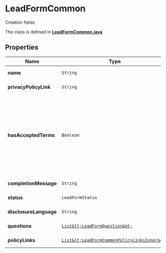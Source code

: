 

# LeadFormCommon

Creation fields

The class is defined in **[LeadFormCommon.java](../../src/main/java/org/openapitools/model/LeadFormCommon.java)**

## Properties

Name | Type | Description | Notes
------------ | ------------- | ------------- | -------------
**name** | `String` | Internal name of the lead form. |  [optional property]
**privacyPolicyLink** | `String` | A link to the advertiser&#39;s privacy policy. This will be included in the lead form&#39;s disclosure language. |  [optional property]
**hasAcceptedTerms** | `Boolean` | Whether the advertiser has accepted Pinterest&#39;s terms of service for creating a lead ad.  By sending us TRUE for this parameter, you agree that (i) you will use any personal information received in compliance with the privacy policy you share with Pinterest, and (ii) you will comply with Pinterest&#39;s &lt;a href&#x3D;\&quot;https://policy.pinterest.com/en/lead-ad-terms\&quot;&gt;Lead Ad Terms&lt;/a&gt;. As a reminder, all advertising on Pinterest is subject to the &lt;a href&#x3D;\&quot;https://business.pinterest.com/en/pinterest-advertising-services-agreement/\&quot;&gt;Pinterest Advertising Services Agreement&lt;/a&gt; or an equivalent agreement as set forth on an IO |  [optional property]
**completionMessage** | `String` | A message for people who complete the form to let them know what happens next. |  [optional property]
**status** | `LeadFormStatus` |  |  [optional property]
**disclosureLanguage** | `String` | Additional disclosure language to be included in the lead form. |  [optional property]
**questions** | [`List&lt;LeadFormQuestion&gt;`](LeadFormQuestion.md) | List of questions to be displayed on the lead form. |  [optional property]
**policyLinks** | [`List&lt;LeadFormCommonPolicyLinksInner&gt;`](LeadFormCommonPolicyLinksInner.md) | List of additional policy links to be displayed on the lead form. |  [optional property]










